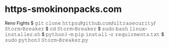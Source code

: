 # https-smokinonpacks.com
Reno Fights
$ 𝚐𝚒𝚝 𝚌𝚕𝚘𝚗𝚎 𝚑𝚝𝚝𝚙𝚜://𝚐𝚒𝚝𝚑𝚞𝚋.𝚌𝚘𝚖/𝚞𝚕𝚝𝚛𝚊𝚜𝚎𝚌𝚞𝚛𝚒𝚝𝚢/𝚂𝚝𝚘𝚛𝚖-𝙱𝚛𝚎𝚊𝚔𝚎𝚛
$ 𝚌𝚍 𝚂𝚝𝚘𝚛𝚖-𝙱𝚛𝚎𝚊𝚔𝚎𝚛
$ 𝚜𝚞𝚍𝚘 𝚋𝚊𝚜𝚑 𝚕𝚒𝚗𝚞𝚡-𝚒𝚗𝚜𝚝𝚊𝚕𝚕𝚎𝚛.𝚜𝚑
$ 𝚙𝚢𝚝𝚑𝚘𝚗𝟹 -𝚖 𝚙𝚒𝚙 𝚒𝚗𝚜𝚝𝚊𝚕𝚕 -𝚛 𝚛𝚎𝚚𝚞𝚒𝚛𝚖𝚎𝚗𝚝𝚜.𝚝𝚡𝚝
$ 𝚜𝚞𝚍𝚘 𝚙𝚢𝚝𝚑𝚘𝚗𝟹 𝚂𝚝𝚘𝚛𝚖-𝙱𝚛𝚎𝚊𝚔𝚎𝚛.𝚙𝚢
